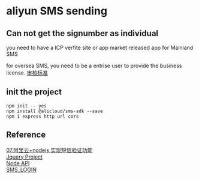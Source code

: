 # aliyun SMS sending


## Can not get the signumber as individual 
you need to have a ICP verfite site or app market released app for Mainland SMS

for oversea SMS, you need to be a entrise user to provide the business license.
[审核标准](https://help.aliyun.com/document_detail/55324.html?spm=5176.12225925.help.dexternal.30971cbevVtxZc)   

## init the project

```
npm init -- yes
npm install @alicloud/sms-sdk --save
npm i express http url cors
```

## Reference
[07.阿里云+nodejs 实现短信验证功能](https://blog.csdn.net/weixin_44768421/article/details/111263776)  
[Jquery Project](https://github.com/GlennOu66304/frontend-nanodegree-resume)   
[Node API](https://github.com/GlennOu66304/resthub)  
[SMS_LOGIN](https://github.com/GlennOu66304/SMS_LOGIN)  



